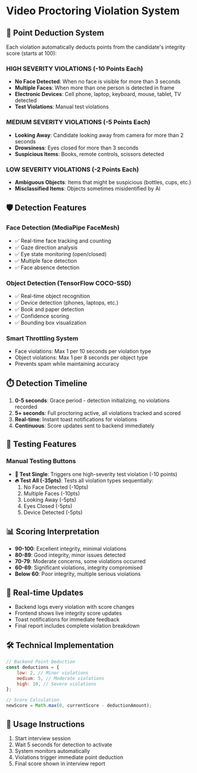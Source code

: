 # Video Proctoring Violation System

## 🎯 **Point Deduction System**

Each violation automatically deducts points from the candidate's integrity score (starts at 100):

### **HIGH SEVERITY VIOLATIONS (-10 Points Each)**

-   **No Face Detected**: When no face is visible for more than 3 seconds
-   **Multiple Faces**: When more than one person is detected in frame
-   **Electronic Devices**: Cell phone, laptop, keyboard, mouse, tablet, TV detected
-   **Test Violations**: Manual test violations

### **MEDIUM SEVERITY VIOLATIONS (-5 Points Each)**

-   **Looking Away**: Candidate looking away from camera for more than 2 seconds
-   **Drowsiness**: Eyes closed for more than 3 seconds
-   **Suspicious Items**: Books, remote controls, scissors detected

### **LOW SEVERITY VIOLATIONS (-2 Points Each)**

-   **Ambiguous Objects**: Items that might be suspicious (bottles, cups, etc.)
-   **Misclassified Items**: Objects sometimes misidentified by AI

## 🛡️ **Detection Features**

### **Face Detection (MediaPipe FaceMesh)**

-   ✅ Real-time face tracking and counting
-   ✅ Gaze direction analysis
-   ✅ Eye state monitoring (open/closed)
-   ✅ Multiple face detection
-   ✅ Face absence detection

### **Object Detection (TensorFlow COCO-SSD)**

-   ✅ Real-time object recognition
-   ✅ Device detection (phones, laptops, etc.)
-   ✅ Book and paper detection
-   ✅ Confidence scoring
-   ✅ Bounding box visualization

### **Smart Throttling System**

-   Face violations: Max 1 per 10 seconds per violation type
-   Object violations: Max 1 per 8 seconds per object type
-   Prevents spam while maintaining accuracy

## ⏱️ **Detection Timeline**

1. **0-5 seconds**: Grace period - detection initializing, no violations recorded
2. **5+ seconds**: Full proctoring active, all violations tracked and scored
3. **Real-time**: Instant toast notifications for violations
4. **Continuous**: Score updates sent to backend immediately

## 🧪 **Testing Features**

### **Manual Testing Buttons**

-   **🧪 Test Single**: Triggers one high-severity test violation (-10 points)
-   **🔥 Test All (-35pts)**: Tests all violation types sequentially:
    1. No Face Detected (-10pts)
    2. Multiple Faces (-10pts)
    3. Looking Away (-5pts)
    4. Eyes Closed (-5pts)
    5. Device Detected (-5pts)

## 📊 **Scoring Interpretation**

-   **90-100**: Excellent integrity, minimal violations
-   **80-89**: Good integrity, minor issues detected
-   **70-79**: Moderate concerns, some violations occurred
-   **60-69**: Significant violations, integrity compromised
-   **Below 60**: Poor integrity, multiple serious violations

## 🔄 **Real-time Updates**

-   Backend logs every violation with score changes
-   Frontend shows live integrity score updates
-   Toast notifications for immediate feedback
-   Final report includes complete violation breakdown

## 🛠️ **Technical Implementation**

```javascript
// Backend Point Deduction
const deductions = {
    low: 2, // Minor violations
    medium: 5, // Moderate violations
    high: 10, // Severe violations
};

// Score Calculation
newScore = Math.max(0, currentScore - deductionAmount);
```

## 🚀 **Usage Instructions**

1. Start interview session
2. Wait 5 seconds for detection to activate
3. System monitors automatically
4. Violations trigger immediate point deduction
5. Final score shown in interview report
